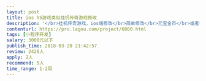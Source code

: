 ```yaml
---                
layout: post       
title: ios h5游戏类似挂机传奇游戏修改           
description: '</br>挂机传奇游戏，ios端修改</br>简单修改</br>元宝金币</br>或者修改一下商品价格</br>如果实现不了，可以你来设计可以实现的数据修改</br>'     
contenturl: https://pro.lagou.com/project/6860.html      
tags: [小程序开发]            
salary: 3000元以下          
publish_time: 2018-03-20 21:42:57         
review: 2426人                   
apply: 2人                   
recommend: 5人                   
time_range: 1-2周              
---                 
```


